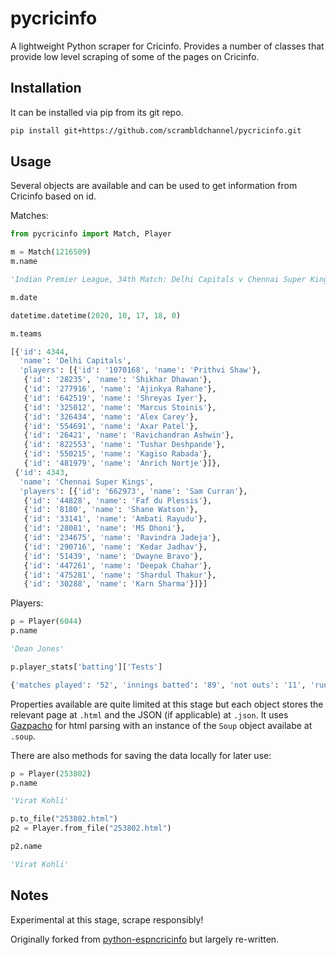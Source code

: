 # pycricinfo

A lightweight Python scraper for Cricinfo. Provides a number of classes that provide low level scraping of some of the pages on Cricinfo.

## Installation

It can be installed via pip from its git repo.

```sh
pip install git+https://github.com/scrambldchannel/pycricinfo.git

```

## Usage

Several objects are available and can be used to get information from Cricinfo based on id.

Matches:

```python
from pycricinfo import Match, Player

m = Match(1216509)
m.name

'Indian Premier League, 34th Match: Delhi Capitals v Chennai Super Kings at Sharjah, Oct 17, 2020'

m.date

datetime.datetime(2020, 10, 17, 18, 0)

m.teams

[{'id': 4344,
  'name': 'Delhi Capitals',
  'players': [{'id': '1070168', 'name': 'Prithvi Shaw'},
   {'id': '28235', 'name': 'Shikhar Dhawan'},
   {'id': '277916', 'name': 'Ajinkya Rahane'},
   {'id': '642519', 'name': 'Shreyas Iyer'},
   {'id': '325012', 'name': 'Marcus Stoinis'},
   {'id': '326434', 'name': 'Alex Carey'},
   {'id': '554691', 'name': 'Axar Patel'},
   {'id': '26421', 'name': 'Ravichandran Ashwin'},
   {'id': '822553', 'name': 'Tushar Deshpande'},
   {'id': '550215', 'name': 'Kagiso Rabada'},
   {'id': '481979', 'name': 'Anrich Nortje'}]},
 {'id': 4343,
  'name': 'Chennai Super Kings',
  'players': [{'id': '662973', 'name': 'Sam Curran'},
   {'id': '44828', 'name': 'Faf du Plessis'},
   {'id': '8180', 'name': 'Shane Watson'},
   {'id': '33141', 'name': 'Ambati Rayudu'},
   {'id': '28081', 'name': 'MS Dhoni'},
   {'id': '234675', 'name': 'Ravindra Jadeja'},
   {'id': '290716', 'name': 'Kedar Jadhav'},
   {'id': '51439', 'name': 'Dwayne Bravo'},
   {'id': '447261', 'name': 'Deepak Chahar'},
   {'id': '475281', 'name': 'Shardul Thakur'},
   {'id': '30288', 'name': 'Karn Sharma'}]}]

```

Players:

```python
p = Player(6044)
p.name

'Dean Jones'

p.player_stats['batting']['Tests']

{'matches played': '52', 'innings batted': '89', 'not outs': '11', 'runs scored': '3631', 'highest inns score': '216', 'batting average': '46.55', 'balls faced': '7427', 'batting strike rate': '48.88', 'hundreds scored': '11', 'fifties scored': '14', 'boundary fours': '361', 'boundary sixes': '10', 'catches taken': '34', 'stumpings made': '0'}

```

Properties available are quite limited at this stage but each object stores the relevant page at ```.html``` and the JSON (if applicable) at ```.json```. It uses [Gazpacho](https://github.com/maxhumber/gazpacho) for html parsing with an instance of the ```Soup``` object availabe at ```.soup```.

There are also methods for saving the data locally for later use:

```python
p = Player(253802)
p.name

'Virat Kohli'

p.to_file("253802.html")
p2 = Player.from_file("253802.html")

p2.name

'Virat Kohli'
```




## Notes

Experimental at this stage, scrape responsibly!

Originally forked from [python-espncricinfo](https://github.com/dwillis/python-espncricinfo/tree/master/espncricinfo) but largely re-written.
